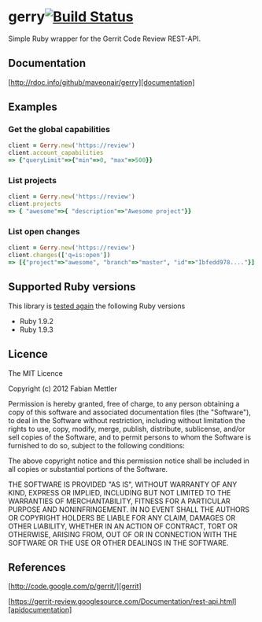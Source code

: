 # gerry[![Build Status](https://travis-ci.org/maveonair/gerry.png)][travis]

Simple Ruby wrapper for the Gerrit Code Review REST-API.

[travis]: https://travis-ci.org/maveonair/gerry

## Documentation
[http://rdoc.info/github/maveonair/gerry][documentation]

[documentation]: http://rdoc.info/github/maveonair/gerry

## Examples
### Get the global capabilities
```ruby
client = Gerry.new('https://review')
client.account_capabilities
=> {"queryLimit"=>{"min"=>0, "max"=>500}}
```

### List projects
```ruby
client = Gerry.new('https://review')
client.projects
=> { "awesome"=>{ "description"=>"Awesome project"}}
```

### List open changes
```ruby
client = Gerry.new('https://review')
client.changes(['q=is:open'])
=> [{"project"=>"awesome", "branch"=>"master", "id"=>"Ibfedd978...."}]
```

## Supported Ruby versions
This library is [tested again][travis] the following Ruby versions

* Ruby 1.9.2
* Ruby 1.9.3

## Licence
The MIT Licence

Copyright (c) 2012 Fabian Mettler

Permission is hereby granted, free of charge, to any person obtaining a copy of this software and associated documentation files (the "Software"), to deal in the Software without restriction, including without limitation the rights to use, copy, modify, merge, publish, distribute, sublicense, and/or sell copies of the Software, and to permit persons to whom the Software is furnished to do so, subject to the following conditions:

The above copyright notice and this permission notice shall be included in all copies or substantial portions of the Software.

THE SOFTWARE IS PROVIDED "AS IS", WITHOUT WARRANTY OF ANY KIND, EXPRESS OR IMPLIED, INCLUDING BUT NOT LIMITED TO THE WARRANTIES OF MERCHANTABILITY, FITNESS FOR A PARTICULAR PURPOSE AND NONINFRINGEMENT. IN NO EVENT SHALL THE AUTHORS OR COPYRIGHT HOLDERS BE LIABLE FOR ANY CLAIM, DAMAGES OR OTHER LIABILITY, WHETHER IN AN ACTION OF CONTRACT, TORT OR OTHERWISE, ARISING FROM, OUT OF OR IN CONNECTION WITH THE SOFTWARE OR THE USE OR OTHER DEALINGS IN THE SOFTWARE.

## References
[http://code.google.com/p/gerrit/][gerrit]

[gerrit]: http://code.google.com/p/gerrit/

[https://gerrit-review.googlesource.com/Documentation/rest-api.html][apidocumentation]

[apidocumentation]: https://gerrit-review.googlesource.com/Documentation/rest-api.html